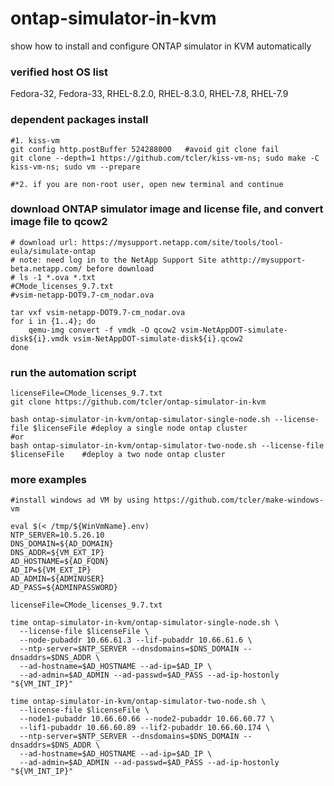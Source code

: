 # ontap-simulator-in-kvm
show how to install and configure ONTAP simulator in KVM automatically

### verified host OS list
Fedora-32, Fedora-33, RHEL-8.2.0, RHEL-8.3.0, RHEL-7.8, RHEL-7.9

### dependent packages install
```
#1. kiss-vm
git config http.postBuffer 524288000   #avoid git clone fail
git clone --depth=1 https://github.com/tcler/kiss-vm-ns; sudo make -C kiss-vm-ns; sudo vm --prepare

#*2. if you are non-root user, open new terminal and continue
```

### download ONTAP simulator image and license file, and convert image file to qcow2
```
# download url: https://mysupport.netapp.com/site/tools/tool-eula/simulate-ontap
# note: need log in to the NetApp Support Site athttp://mysupport-beta.netapp.com/ before download
# ls -1 *.ova *.txt
#CMode_licenses_9.7.txt
#vsim-netapp-DOT9.7-cm_nodar.ova

tar vxf vsim-netapp-DOT9.7-cm_nodar.ova
for i in {1..4}; do
    qemu-img convert -f vmdk -O qcow2 vsim-NetAppDOT-simulate-disk${i}.vmdk vsim-NetAppDOT-simulate-disk${i}.qcow2
done
```

### run the automation script
```
licenseFile=CMode_licenses_9.7.txt
git clone https://github.com/tcler/ontap-simulator-in-kvm

bash ontap-simulator-in-kvm/ontap-simulator-single-node.sh --license-file $licenseFile #deploy a single node ontap cluster
#or
bash ontap-simulator-in-kvm/ontap-simulator-two-node.sh --license-file $licenseFile    #deploy a two node ontap cluster
```

### more examples
```
#install windows ad VM by using https://github.com/tcler/make-windows-vm

eval $(< /tmp/${WinVmName}.env)
NTP_SERVER=10.5.26.10
DNS_DOMAIN=${AD_DOMAIN}
DNS_ADDR=${VM_EXT_IP}
AD_HOSTNAME=${AD_FQDN}
AD_IP=${VM_EXT_IP}
AD_ADMIN=${ADMINUSER}
AD_PASS=${ADMINPASSWORD}

licenseFile=CMode_licenses_9.7.txt

time ontap-simulator-in-kvm/ontap-simulator-single-node.sh \
  --license-file $licenseFile \
  --node-pubaddr 10.66.61.3 --lif-pubaddr 10.66.61.6 \
  --ntp-server=$NTP_SERVER --dnsdomains=$DNS_DOMAIN --dnsaddrs=$DNS_ADDR \
  --ad-hostname=$AD_HOSTNAME --ad-ip=$AD_IP \
  --ad-admin=$AD_ADMIN --ad-passwd=$AD_PASS --ad-ip-hostonly "${VM_INT_IP}"

time ontap-simulator-in-kvm/ontap-simulator-two-node.sh \
  --license-file $licenseFile \
  --node1-pubaddr 10.66.60.66 --node2-pubaddr 10.66.60.77 \
  --lif1-pubaddr 10.66.60.89 --lif2-pubaddr 10.66.60.174 \
  --ntp-server=$NTP_SERVER --dnsdomains=$DNS_DOMAIN --dnsaddrs=$DNS_ADDR \
  --ad-hostname=$AD_HOSTNAME --ad-ip=$AD_IP \
  --ad-admin=$AD_ADMIN --ad-passwd=$AD_PASS --ad-ip-hostonly "${VM_INT_IP}"
```
